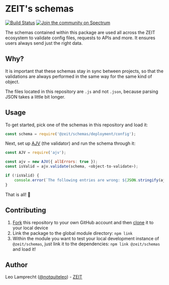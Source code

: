 # ZEIT's schemas

[![Build Status](https://circleci.com/gh/zeit/schemas.svg?&style=shield)](https://circleci.com/gh/zeit/schemas)
[![Join the community on Spectrum](https://withspectrum.github.io/badge/badge.svg)](https://spectrum.chat/zeit)

The schemas contained within this package are used all across the ZEIT ecosystem to validate config files, requests to APIs and more. It ensures users always send just the right data.

## Why?

It is important that these schemas stay in sync between projects, so that the validations are always performed in the same way for the same kind of object.

The files located in this repository are `.js` and not `.json`, because parsing JSON takes a little bit longer.

## Usage

To get started, pick one of the schemas in this repository and load it:

```js
const schema = require('@zeit/schemas/deployment/config');
```

Next, set up [AJV](https://github.com/epoberezkin/ajv) (the validator) and run the schema through it:

```js
const AJV = require('ajv');

const ajv = new AJV({ allErrors: true });
const isValid = ajv.validate(schema, <object-to-validate>);

if (!isValid) {
	console.error(`The following entries are wrong: ${JSON.stringify(ajv.errors)}`);
}
```

That is all! :tada:

## Contributing

1. [Fork](https://help.github.com/articles/fork-a-repo/) this repository to your own GitHub account and then [clone](https://help.github.com/articles/cloning-a-repository/) it to your local device
2. Link the package to the global module directory: `npm link`
3. Within the module you want to test your local development instance of `@zeit/schemas`, just link it to the dependencies: `npm link @zeit/schemas` and load it!

## Author

Leo Lamprecht ([@notquiteleo](https://twitter.com/notquiteleo)) - [ZEIT](https://zeit.co)
